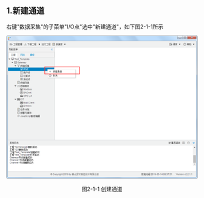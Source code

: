 

## 1.新建通道

右键"数据采集"的子菜单"I/O点"选中"新建通道"，如下图2-1-1所示

![](../../assets/新建通道.png)

<center>图2-1-1 创建通道</center>

